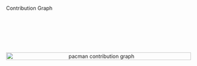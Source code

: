 
###

Contribution Graph
<div align="center" style="position: relative; width: 100%;">
  <!-- Real contribution chart (GitHub renders this automatically) -->

  <!-- Pac-Man overlay -->
  <picture style="position: absolute; top: 100; left: 0; width: 100%;">
    <source media="(prefers-color-scheme: dark)" srcset="https://raw.githubusercontent.com/alexkin15/alexkin15/output/pacman-contribution-graph-dark.svg">
    <source media="(prefers-color-scheme: light)" srcset="https://raw.githubusercontent.com/alexkin15/alexkin15/output/pacman-contribution-graph.svg">
    <img 
      alt="pacman contribution graph" 
      src="https://raw.githubusercontent.com/USERNAME/USERNAME/output/pacman-contribution-graph.svg" 
      style="width: 100%;"
    />
  </picture>
</div>
